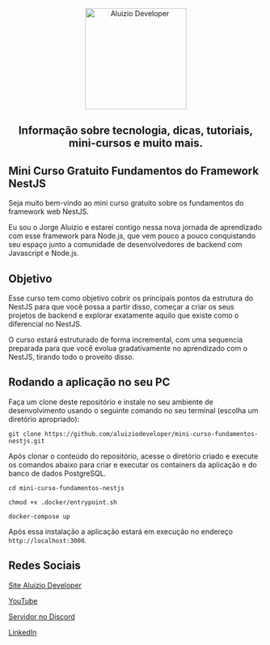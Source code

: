 <p align="center">
  <a href="https://aluiziodeveloper.com.br/">
    <img alt="Aluizio Developer" src="https://aluiziodeveloper.com.br/assets/img/icon.png" width="200" />
  </a>
</p>
<h2 align="center">
Informação sobre tecnologia, dicas, tutoriais, mini-cursos e muito mais.
</h2>

## Mini Curso Gratuito Fundamentos do Framework NestJS

Seja muito bem-vindo ao mini curso gratuito sobre os fundamentos do framework web NestJS.

Eu sou o Jorge Aluizio e estarei contigo nessa nova jornada de aprendizado com esse framework para Node.js, que vem pouco a pouco conquistando seu espaço junto a comunidade de desenvolvedores de backend com Javascript e Node.js.

## Objetivo

Esse curso tem como objetivo cobrir os principais pontos da estrutura do NestJS para que você possa a partir disso, começar a criar os seus projetos de backend e explorar exatamente aquilo que existe como o diferencial no NestJS.

O curso estará estruturado de forma incremental, com uma sequencia preparada para que você evolua gradativamente no aprendizado com o NestJS, tirando todo o proveito disso.

## Rodando a aplicação no seu PC

Faça um clone deste repositório e instale no seu ambiente de desenvolvimento usando o seguinte comando no seu terminal (escolha um diretório apropriado):

```shell
git clone https://github.com/aluiziodeveloper/mini-curso-fundamentos-nestjs.git
```

Após clonar o conteúdo do repositório, acesse o diretório criado e execute os comandos abaixo para criar e executar os containers da aplicação e do banco de dados PostgreSQL.

```shell
cd mini-curso-fundamentos-nestjs

chmod +x .docker/entrypoint.sh

docker-compose up
```

Após essa instalação a aplicação estará em execução no endereço `http://localhost:3000`.

## Redes Sociais

[Site Aluizio Developer](https://aluiziodeveloper.com.br)

[YouTube](https://www.youtube.com/jorgealuizio)

[Servidor no Discord](https://discord.gg/3J87BMz5fD)

[LinkedIn](https://www.linkedin.com/in/jorgealuizio/)
